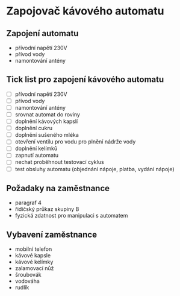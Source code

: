  # Zapojovač kávového automatu

## Zapojení automatu
- přívodní napětí 230V
- přívod vody
- namontování antény

## Tick list pro zapojení kávového automatu
- [ ] přívodní napětí 230V
- [ ] přívod vody
- [ ] namontování antény
- [ ] srovnat automat do roviny
- [ ] doplnění kávových kapslí
- [ ] doplnění cukru
- [ ] doplnění sušeného mléka
- [ ] otevření ventilu pro vodu pro plnění nádrže vody
- [ ] doplnění kelímků
- [ ] zapnutí automatu
- [ ] nechat proběhnout testovací cyklus
- [ ] test obsluhy automatu (objednání nápoje, platba, vydání nápoje)

## Požadaky na zaměstnance
 - paragraf 4
 - řidičský průkaz skupiny B
 - fyzická zdatnost pro manipulaci s automatem

## Vybavení zaměstnance
 - mobilní telefon
 - kávové kapsle
 - kávové kelímky
 - zalamovací nůž
 - šroubovák
 - vodováha
 - rudlík